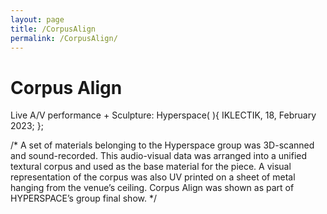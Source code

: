 ```yaml
---
layout: page
title: /CorpusAlign
permalink: /CorpusAlign/
---
```


# Corpus Align


Live A/V performance + Sculpture: Hyperspace( ){
 IKLECTIK, 18, February 2023;
};

/*
 A set of materials belonging to the Hyperspace group was 3D-scanned and sound-recorded. This audio-visual data was arranged into a unified textural corpus and used as the base material for the piece. A visual representation of the corpus was also UV printed on a sheet of metal hanging from the venue’s ceiling. Corpus Align was shown as part of HYPERSPACE’s group final show.
*/
